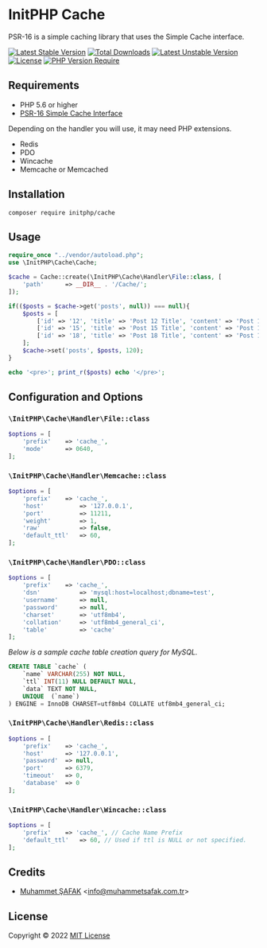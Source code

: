 # InitPHP Cache

PSR-16 is a simple caching library that uses the Simple Cache interface.

[![Latest Stable Version](http://poser.pugx.org/initphp/cache/v)](https://packagist.org/packages/initphp/cache) [![Total Downloads](http://poser.pugx.org/initphp/cache/downloads)](https://packagist.org/packages/initphp/cache) [![Latest Unstable Version](http://poser.pugx.org/initphp/cache/v/unstable)](https://packagist.org/packages/initphp/cache) [![License](http://poser.pugx.org/initphp/cache/license)](https://packagist.org/packages/initphp/cache) [![PHP Version Require](http://poser.pugx.org/initphp/cache/require/php)](https://packagist.org/packages/initphp/cache)

## Requirements

- PHP 5.6 or higher
- [PSR-16 Simple Cache Interface](https://www.php-fig.org/psr/psr-16/)

Depending on the handler you will use, it may need PHP extensions.

- Redis
- PDO
- Wincache
- Memcache or Memcached

## Installation

```
composer require initphp/cache
```

## Usage

```php 
require_once "../vendor/autoload.php";
use \InitPHP\Cache\Cache;

$cache = Cache::create(\InitPHP\Cache\Handler\File::class, [
    'path'      => __DIR__ . '/Cache/';
]);

if(($posts = $cache->get('posts', null)) === null){
    $posts = [
        ['id' => '12', 'title' => 'Post 12 Title', 'content' => 'Post 12 Content'],
        ['id' => '15', 'title' => 'Post 15 Title', 'content' => 'Post 15 Content'],
        ['id' => '18', 'title' => 'Post 18 Title', 'content' => 'Post 18 Content']
    ];
    $cache->set('posts', $posts, 120);
}

echo '<pre>'; print_r($posts) echo '</pre>';
```

## Configuration and Options

### `\InitPHP\Cache\Handler\File::class`

```php 
$options = [
    'prefix'    => 'cache_',
    'mode'      => 0640,
];
```

### `\InitPHP\Cache\Handler\Memcache::class`

```php 
$options = [
    'prefix'    => 'cache_',
    'host'          => '127.0.0.1',
    'port'          => 11211,
    'weight'        => 1,
    'raw'           => false,
    'default_ttl'   => 60,
];
```

### `\InitPHP\Cache\Handler\PDO::class`

```php 
$options = [
    'prefix'    => 'cache_',
    'dsn'           => 'mysql:host=localhost;dbname=test',
    'username'      => null,
    'password'      => null,
    'charset'       => 'utf8mb4',
    'collation'     => 'utf8mb4_general_ci',
    'table'         => 'cache'
];
```

_Below is a sample cache table creation query for MySQL._

```sql 
CREATE TABLE `cache` (
    `name` VARCHAR(255) NOT NULL,
    `ttl` INT(11) NULL DEFAULT NULL,
    `data` TEXT NOT NULL,
    UNIQUE  (`name`)
) ENGINE = InnoDB CHARSET=utf8mb4 COLLATE utf8mb4_general_ci;
```

### `\InitPHP\Cache\Handler\Redis::class`

```php 
$options = [
    'prefix'    => 'cache_',
    'host'      => '127.0.0.1',
    'password'  => null,
    'port'      => 6379,
    'timeout'   => 0,
    'database'  => 0
];
```

### `\InitPHP\Cache\Handler\Wincache::class`

```php 
$options = [
    'prefix'    => 'cache_', // Cache Name Prefix
    'default_ttl'   => 60, // Used if ttl is NULL or not specified.
];
```

## Credits

- [Muhammet ŞAFAK](https://www.muhammetsafak.com.tr) <<info@muhammetsafak.com.tr>>

## License

Copyright &copy; 2022 [MIT License](./LICENSE)